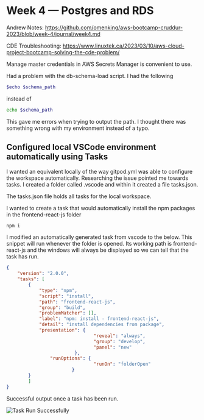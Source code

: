 # Week 4 — Postgres and RDS

Andrew Notes: <https://github.com/omenking/aws-bootcamp-cruddur-2023/blob/week-4/journal/week4.md>

CDE Troubleshooting: <https://www.linuxtek.ca/2023/03/10/aws-cloud-project-bootcamp-solving-the-cde-problem/>

Manage master credentials in AWS Secrets Manager is convenient to use.

Had a problem with the db-schema-load script. I had the following

```sh
$echo $schema_path
```

instead of

```sh
echo $schema_path
```

This gave me errors when trying to output the path. I thought there was something wrong with my environment instead of a typo.

## Configured local VSCode environment automatically using Tasks

I wanted an equivalent locally of the way gitpod.yml was able to configure the workspace automatically. Researching the issue pointed me towards tasks. I created a folder called .vscode and within it created a file tasks.json.

The tasks.json file holds all tasks for the local workspace.

I wanted to create a task that would automatically install the npm packages in the frontend-react-js folder

```sh
npm i
```

I modified an automatically generated task from vscode to the below. This snippet will run whenever the folder is opened. Its working path is frontend-react-js and the windows will always be displayed so we can tell that the task has run.

```json
{
    "version": "2.0.0",
    "tasks": [
        {
            "type": "npm",
            "script": "install",
            "path": "frontend-react-js",
            "group": "build",
            "problemMatcher": [],
            "label": "npm: install - frontend-react-js",
            "detail": "install dependencies from package",
            "presentation": {
                                "reveal": "always",
                                "group": "develop",
                                "panel": "new"
                         },
                "runOptions": {
                                "runOn": "folderOpen"
                        }
        }
        ]
}
```

Successful output once a task has been run.

![Task Run Successfully](https://user-images.githubusercontent.com/5746804/224539915-76efbebe-b8bf-4451-8cec-c3b151ae0e51.png)
